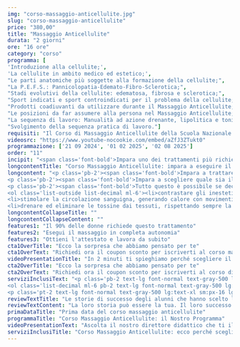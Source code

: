 ```yaml
---
img: "corso-massaggio-anticellulite.jpg"
slug: "corso-massaggio-anticellulite"
price: "380,00"
title: "Massaggio Anticellulite"
durata: "2 giorni"
ore: "16 ore"
category: "corso"
programma: [
'Introduzione alla cellulite;',
'La cellulite in ambito medico ed estetico;',
"Le parti anatomiche più soggette alla formazione della cellulite;",
"La P.E.F.S.: Pannicolopatia-Edemato-Fibro-Sclerotica;",
"Stadi evolutivi della cellulite: edematosa, fibrosa e sclerotica;",
"Sport indicati e sport controindicati per il problema della cellulite;",
"Prodotti coadiuvanti da utilizzare durante il Massaggio Anticellulite;",
"Le posizioni da far assumere alla persona nel Massaggio Anticellulite;",
"La sequenza di lavoro: Manualità ad azione drenante, lipolitica e tonificante;",
"Svolgimento della sequenza pratica di lavoro."]
requisiti: "Il Corso di Massaggio Anticellulite della Scuola Nazionale di Massaggio Tao è aperto a chi ha già un'esperienza di base precedente e soprattutto una conoscenza delle tecniche occidentali del Massaggio Classico Svedese, quali sfioramenti, frizioni, impastamenti, vibrazioni e percussioni, in tutte le loro varianti."
videosrc: "https://www.youtube-nocookie.com/embed/aZfJ3ZTukt0"
programmazione: ['21 09 2024', '01 02 2025', '02 08 2025']    
order: "11"
incipit: "<span class='font-bold'>Impara uno dei trattamenti più richiesti nei centri benessere ed estetici e nelle spa.</span> Cosa aspetti? <span class='font-bold'>Scopri l’offerta formativa del nostro corso massaggio anticellulite.</span>"
longcontentTitle: "Corso Massaggio Anticellulite: impara a eseguire il trattamento più richiesto dalle donne"            
longcontent: "<p class='pb-2'><span class='font-bold'>Impara a trattare correttamente gli inestetismi della pelle</span> come cellulite, smagliature e fragilità capillari. Impara quali sono le cause di questi inestetismi in ogni loro sfumatura.</p> 
<p class='pb-2'><span class='font-bold'>Impara a scegliere quale sia il miglior trattamento personalizzato da proporre ai tuoi clienti</span> in base alla loro situazione e al grado di alterazione dei tessuti.</p>
<p class='pb-2'><span class='font-bold'>Tutto questo è possibile se decidi di partecipare al nostro corso massaggio anticellulite</span> grazie al quale scoprirai le tecniche più efficaci per:</p>
<ol class='list-outside list-decimal ml-6'><li>contrastare gli inestetismi della cellulite;</li>
<li>stimolare la circolazione sanguigna, generando calore con movimenti di sfregamento e impastamento;</li>
<li>drenare ed eliminare le tossine dai tessuti, rispettando sempre la circolazione linfatica.</li></ol>"
longcontentCollapseTitle: ""
longcontentCollapseContent: ""
features1: "Il 90% delle donne richiede questo trattamento"
features2: "Esegui il massaggio in completa autonomia"
features3: "Ottieni l'attestato e lavora da subito"  
cta1OverTitle: "Ecco la sorpresa che abbiamo pensato per te"
cta1OverText: "Richiedi ora il coupon sconto per iscriverti al corso massaggio anticellulite"
videoPresentationTitle: "In 2 minuti ti spieghiamo perché scegliere il corso di massaggio anticellulite"
cta2OverTitle: "Ecco la sorpresa che abbiamo pensato per te"
cta2OverText: "Richiedi ora il coupon sconto per iscriverti al corso di massaggio anticellulite"
serviziInclusiText: "<p class='pb-2 text-lg font-normal text-gray-500 lg:text-xl sm:px-12 lg:px-48 text-justify'><span class='font-bold'>Ecco per te, 3 motivi per iscriverti al nostro corso di massaggio anticellulite:</span><br/>
<ol class='list-decimal ml-6 pb-2 text-lg font-normal text-gray-500 lg:text-xl sm:px-12 lg:px-48'><li class='font-bold'>Il 90% delle donne richiede questo trattamento;</li><li><span class='font-bold'>È la tecnica di massaggio più richiesta nei centri benessere</span>, nelle spa e nei centri estetici;</li><li>È il corso di formazione perfetto se vuoi intraprendere la carriera di massaggiatore nel campo del benessere.</li></ol>
<p class='pt-2 text-lg font-normal text-gray-500 lg:text-xl sm:px-16 lg:px-48 text-justify'><span class='font-bold'>Se vuoi partecipare alla migliore formazione in questo campo, non devi fare altro che contattarci</span> e ti daremo tutte le informazioni sulla prima data disponibile.</p>"
reviewTextTitle: "Le storie di successo degli alunni che hanno scelto la nostra scuola di massaggio"        
reviewTextContent: "La loro storia può essere la tua. Il loro successo puoi ottenerlo anche tu.<span class='block py-2'>Cosa aspetti? Scegli anche tu di essere finalmente felice del lavoro che scegli.</span>" 
primaDataTitle: "Prima data del corso massaggio anticellulite"
programmaTitle: "Corso Massaggio Anticellulite: il Nostro Programma" 
videoPresentationText: "Ascolta il nostro direttore didattico che ti illustra i vantaggi di partecipare al corso massaggio anticellulite."
serviziInclusiTitle: "Corso Massaggio Anticellulite: ecco perché sceglierlo"
---
```

